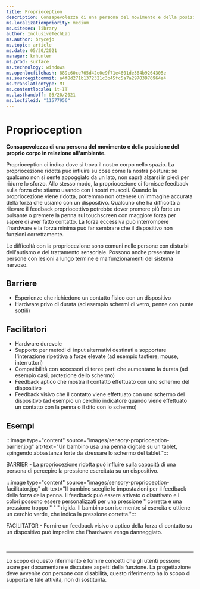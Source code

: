 ```yaml
---
title: Proprioception
description: Consapevolezza di una persona del movimento e della posizione del proprio corpo in relazione all'ambiente
ms.localizationpriority: medium
ms.sitesec: library
author: InclusiveTechLab
ms.author: brycejo
ms.topic: article
ms.date: 05/20/2021
manager: krhunter
ms.prod: surface
ms.technology: windows
ms.openlocfilehash: 889c60ce765d42e0e9f71e4601de364b9264305e
ms.sourcegitcommit: a4f8d271b1372321c3b45fc5a7a29703976964a4
ms.translationtype: MT
ms.contentlocale: it-IT
ms.lasthandoff: 05/20/2021
ms.locfileid: "11577956"
---
```

# <a name="proprioception"></a>Proprioception

**Consapevolezza di una persona del movimento e della posizione del proprio corpo in relazione all'ambiente.**

Proprioception ci indica dove si trova il nostro corpo nello spazio. La propriocezione ridotta può influire su cose come la nostra postura: se qualcuno non si sente appoggiato da un lato, non saprà alzarsi in piedi per ridurre lo sforzo. Allo stesso modo, la propriocezione ci fornisce feedback sulla forza che stiamo usando con i nostri muscoli. Quando la propriocezione viene ridotta, potremmo non ottenere un'immagine accurata della forza che usiamo con un dispositivo. Qualcuno che ha difficoltà a rilevare il feedback propriocettivo potrebbe dover premere più forte un pulsante o premere la penna sul touchscreen con maggiore forza per sapere di aver fatto contatto. La forza eccessiva può interrompere l'hardware e la forza minima può far sembrare che il dispositivo non funzioni correttamente. 

Le difficoltà con la propriocezione sono comuni nelle persone con disturbi dell'autismo e del trattamento sensoriale. Possono anche presentare in persone con lesioni a lungo termine e malfunzionamenti del sistema nervoso.

## <a name="barriers"></a>Barriere
* Esperienze che richiedono un contatto fisico con un dispositivo
* Hardware privo di durata (ad esempio schermi di vetro, penne con punte sottili)

## <a name="facilitators"></a>Facilitatori
* Hardware durevole
* Supporto per metodi di input alternativi destinati a sopportare l'interazione ripetitiva a forze elevate (ad esempio tastiere, mouse, interruttori)
* Compatibilità con accessori di terze parti che aumentano la durata (ad esempio casi, protezione dello schermo)
* Feedback aptico che mostra il contatto effettuato con uno schermo del dispositivo 
* Feedback visivo che il contatto viene effettuato con uno schermo del dispositivo (ad esempio un cerchio indicatore quando viene effettuato un contatto con la penna o il dito con lo schermo)

## <a name="examples"></a>Esempi

:::image type="content" source="images/sensory-proprioception-barrier.jpg" alt-text="Un bambino usa una penna digitale su un tablet, spingendo abbastanza forte da stressare lo schermo del tablet.":::

BARRIER - La propriocezione ridotta può influire sulla capacità di una persona di percepire la pressione esercitata su un dispositivo. 

:::image type="content" source="images/sensory-proprioception-facilitator.jpg" alt-text="Il bambino sceglie le impostazioni per il feedback della forza della penna. Il feedback può essere attivato o disattivato e i colori possono essere personalizzati per una pressione &quot; corretta e una pressione troppo &quot; &quot; &quot; rigida. Il bambino sorrise mentre si esercita e ottiene un cerchio verde, che indica la pressione corretta.":::

FACILITATOR - Fornire un feedback visivo o aptico della forza di contatto su un dispositivo può impedire che l'hardware venga danneggiato.


&nbsp;

[comment]: # (Piè di pagina)
___
Lo scopo di questo riferimento è fornire concetti che gli utenti possono usare per documentare e discutere aspetti della funzione. La progettazione deve avvenire con persone con disabilità, questo riferimento ha lo scopo di supportare tale attività, non di sostituirla. 
